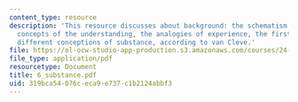 ```yaml
---
content_type: resource
description: 'This resource discusses about background: the schematism of the pure
  concepts of the understanding, the analogies of experience, the first analogy and
  different conceptions of substance, according to van Cleve.'
file: https://ol-ocw-studio-app-production.s3.amazonaws.com/courses/24-201-topics-in-the-history-of-philosophy-kant-fall-2005/319bca54076ceca9e737c1b2124abbf3_6_substance.pdf
file_type: application/pdf
resourcetype: Document
title: 6_substance.pdf
uid: 319bca54-076c-eca9-e737-c1b2124abbf3
---
```

